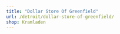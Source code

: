 ```yaml
---
title: "Dollar Store Of Greenfield"
url: /detroit/dollar-store-of-greenfield/
shop: Kramladen
---
```

